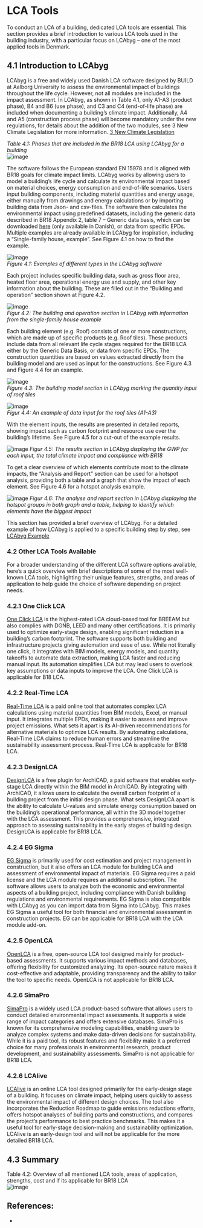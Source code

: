 # LCA Tools
To conduct an LCA of a building, dedicated LCA tools are essential. This section provides a brief introduction to various LCA tools used in the building industry, with a particular focus on LCAbyg – one of the most applied tools in Denmark.

## 4.1 Introduction to LCAbyg
LCAbyg is a free and widely used Danish LCA software designed by BUILD at Aalborg University to assess the environmental impact of buildings throughout the life cycle.  However, not all modules are included in the impact assessment.
In LCAbyg, as shown in Table 4.1, only A1-A3 (product phase), B4 and B6 (use phase), and C3 and C4 (end-of-life phase) are included when documenting a building’s climate impact. Additionally, A4 and A5 (construction process phase) will become mandatory under the new regulations, for details about the addition of the two modules, see 3 New Climate Legislation for more information. [3 New Climate Legislation](https://github.com/timmcginley/41936/blob/151ce26091e0ac09e660d38e0d5b9daede1c892e/Tools/LCAInTheBuiltEnvironment/3_NewClimateLegislation.md)

*Table 4.1: Phases that are included in the BR18 LCA using LCAbyg for a building*  
![image](https://github.com/user-attachments/assets/fa90fd96-93ab-4717-96a3-6a6765605257)

The software follows the European standard EN 15978 and is aligned with BR18 goals for climate impact limits. LCAbyg works by allowing users to model a building’s life cycle and calculate its environmental impact based on material choices, energy consumption and end-of-life scenarios.
Users input building components, including material quantities and energy usage, either manually from drawings and energy calculations or by importing building data from Json- and csv-files. 
The software then calculates the environmental impact using predefined datasets, including the generic data described in BR18 Appendix 2, table 7 – Generic data basis, which can be downloaded [here](https://www.bygningsreglementet.dk/Bilag/B2/Bilag_2/Tabel_7#787e83a6-b7d9-4a83-a4be-37574156daef) (only available in Danish), or data from specific EPDs. Multiple examples are already available in LCAbyg for inspiration, including a “Single-family house, example”. See Figure 4.1 on how to find the example.

![image](https://github.com/user-attachments/assets/40d704d5-08aa-4765-b615-0af4954a5ed3)  
*Figure 4.1: Examples of different types in the LCAbyg software*

Each project includes specific building data, such as gross floor area, heated floor area, operational energy use and supply, and other key information about the building. These are filled out in the “Building and operation” section shown at Figure 4.2.

![image](https://github.com/user-attachments/assets/fa3808ed-1b24-42de-824c-71c140b4a4c1)  
*Figur 4.2: The building and operation section in LCAbyg with information from the single-family house example*

Each building element (e.g. Roof) consists of one or more constructions, which are made up of specific products (e.g. Roof tiles). These products include data from all relevant life cycle stages required for the BR18 LCA either by the Generic Data Basis, or data from specific EPDs. The construction quantities are based on values extracted directly from the building model and are used as input for the constructions. See Figure 4.3 and Figure 4.4 for an example.

![image](https://github.com/user-attachments/assets/5c15f0da-ebd1-4a82-b546-52c309295715)  
*Figure 4.3: The building model section in LCAbyg marking the quantity input of roof tiles*

![image](https://github.com/user-attachments/assets/0278f063-9f63-467c-b920-148865ac17f0)  
*Figur 4.4: An example of data input for the roof tiles (A1-A3)*

With the element inputs, the results are presented in detailed reports, showing impact such as carbon footprint and resource use over the building’s lifetime. See Figure 4.5 for a cut-out of the example results.

![image](https://github.com/user-attachments/assets/dd365217-22e8-4612-8be4-51b1b5020a79)
*Figur 4.5: The results section in LCAbyg displaying the GWP for each input, the total climate impact and compliance with BR18*

To get a clear overview of which elements contribute most to the climate impacts, the “Analysis and Report” section can be used for a hotspot analysis, providing both a table and a graph that show the impact of each element. See Figure 4.6 for a hotspot analysis example.

![image](https://github.com/user-attachments/assets/2efcbf6e-594b-48fc-8298-524d56e85a6e)
*Figur 4.6: The analyse and report section in LCAbyg displaying the hotspot groups in both graph and a table, helping to identify which elements have the biggest impact*

This section has provided a brief overview of LCAbyg. For a detailed example of how LCAbyg is applied to a specific building step by step, see [LCAbyg Example](https://github.com/timmcginley/41936/blob/e8beaec052bd4bf33c9dd6b141ce6cbb9c323711/Workflows/LCAbyg.md)

### 4.2 Other LCA Tools Available
For a broader understanding of the different LCA software options available, here’s a quick overview with brief descriptions of some of the most well-known LCA tools, highlighting their unique features, strengths, and areas of application to help guide the choice of software depending on project needs.

### 4.2.1 One Click LCA
[One Click LCA](https://oneclicklca.com/software/design-construction/lca-for-construction) is the highest-rated LCA cloud-based tool for BREEAM but also complies with DGNB, LEED and many other certifications. It is primarily used to optimize early-stage design, enabling significant reduction in a building’s carbon footprint. The software supports both building and infrastructure projects giving automation and ease of use. While not literally one click, it integrates with BIM models, energy models, and quantity takeoffs to automate data extraction, making LCA faster and reducing manual input. Its automation simplifies LCA but may lead users to overlook key assumptions or data inputs to improve the LCA. One Click LCA is applicable for B18 LCA.

### 4.2.2 Real-Time LCA
[Real-Time LCA](https://realtimelca.dk/da-dk/) is a paid online tool that automates complex LCA calculations using material quantities from BIM models, Excel, or manual input. It integrates multiple EPDs, making it easier to assess and improve project emissions. What sets it apart is its AI-driven recommendations for alternative materials to optimize LCA results. By automating calculations, Real-Time LCA claims to reduce human errors and streamline the sustainability assessment process. Real-Time LCA is applicable for BR18 LCA. 

### 4.2.3 DesignLCA
[DesignLCA](https://www.designlca.com/about) is a free plugin for ArchiCAD, a paid software that enables early-stage LCA directly within the BIM model in ArchiCAD. By integrating with ArchiCAD, it allows users to calculate the overall carbon footprint of a building project from the initial design phase. What sets DesignLCA apart is the ability to calculate U-values and simulate energy consumption based on the building’s operational performance, all within the 3D model together with the LCA assessment. This provides a comprehensive, integrated approach to assessing sustainability in the early stages of building design. DesignLCA is applicable for BR18 LCA.

### 4.2.4 EG Sigma
[EG Sigma](https://eg.dk/it/kalkulation-og-opmaaling/eg-sigma/?utm_source=google&utm_medium=cpc&utm_term=&utm_campaign=&utm_adgroup=&gad_source=1&gclid=CjwKCAjwp8--BhBREiwAj7og1yTXrJ2t66DdRyWQtSdvmgUs57CMz450ebgSlcOMFkzBf4Rx57zBiRoCyZIQAvD_BwE) is primarily used for cost estimation and project management in construction, but it also offers an LCA module for building LCA and assessment of environmental impact of materials. EG Sigma requires a paid license and the LCA module requires an additional subscription. The software allows users to analyze both the economic and environmental aspects of a building project, including compliance with Danish building regulations and environmental requirements. EG Sigma is also compatible with LCAbyg as you can import data from Sigma into LCAbyg. This makes EG Sigma a useful tool for both financial and environmental assessment in construction projects. EG can be applicable for BR18 LCA with the LCA module add-on. 

### 4.2.5 OpenLCA
[OpenLCA](https://www.openlca.org/why-openlca/) is a free, open-source LCA tool designed mainly for product-based assessments. It supports various impact methods and databases, offering flexibility for customized analyzing. Its open-source nature makes it cost-effective and adaptable, providing transparency and the ability to tailor the tool to specific needs. OpenLCA is not applicable for BR18 LCA. 

### 4.2.6 SimaPro
[SimaPro](https://simapro.com/craft/) is a widely used LCA product-based software that allows users to conduct detailed environmental impact assessments. It supports a wide range of impact categories and offers extensive databases. SimaPro is known for its comprehensive modeling capabilities, enabling users to analyze complex systems and make data-driven decisions for sustainability. While it is a paid tool, its robust features and flexibility make it a preferred choice for many professionals in environmental research, product development, and sustainability assessments. SimaPro is not applicable for BR18 LCA. 

### 4.2.6 LCAlive
[LCAlive](https://lcalive.dk/) is an online LCA tool designed primarily for the early-design stage of a building. It focuses on climate impact, helping users quickly to assess the environmental impact of different design choices. The tool also incorporates the Reduction Roadmap to guide emissions reductions efforts, offers hotspot analyses of building parts and constructions, and compares the project’s performance to best practice benchmarks. This makes it a useful tool for early-stage decision-making and sustainability optimization. LCAlive is an early-design tool and will not be applicable for the more detailed BR18 LCA.

## 4.3 Summary

Table 4.2: Overview of all mentioned LCA tools, areas of application, strengths, cost and if its applicable for BR18 LCA  
![image](https://github.com/user-attachments/assets/6ebb96c8-9894-47ec-876e-cbfa51b727e1)

## References:
- 







